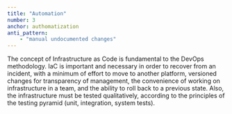 ```yaml
---
title: "Automation"
number: 3
anchor: authomatization
anti_pattern:
    - "manual undocumented changes"
---
```


The concept of Infrastructure as Code is fundamental to the DevOps methodology.
IaC is important and necessary in order to recover from an incident, with a minimum of effort to move to another platform, versioned changes for transparency of management, the convenience of working on infrastructure in a team, and the ability to roll back to a previous state. Also, the infrastructure must be tested qualitatively, according to the principles of the testing pyramid (unit, integration, system tests).